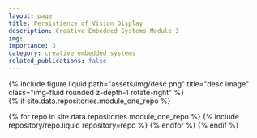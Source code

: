 ```yaml
---
layout: page
title: Persistience of Vision Display
description: Creative Embedded Systems Module 3
img:
importance: 3
category: creative embedded systems
related_publications: false
---
```


<div class="row justify-content-sm-start">

<div class="col-sm-4 mt-3 mt-md-0">
    {% include figure.liquid path="assets/img/desc.png" title="desc image" class="img-fluid rounded z-depth-1 rotate-right" %}
</div>
{% if site.data.repositories.module_one_repo %}

{% for repo in site.data.repositories.module_one_repo %} {% include repository/repo.liquid repository=repo %} {% endfor %}
{% endif %}

</div>
